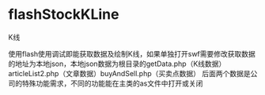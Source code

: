 flashStockKLine
===============

K线

使用flash使用调试即能获取数据及绘制K线，如果单独打开swf需要修改获取数据的地址为本地json，本地json数据为根目录的getData.php（K线数据）articleList2.php（文章数据）buyAndSell.php（买卖点数据）
后面两个数据是公司的特殊功能需求，不同的功能能在主类的as文件中打开或关闭

